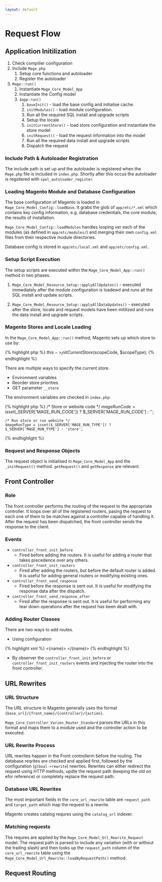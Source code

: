 ```yaml
---
layout: default
---
```


# Request Flow

## Application Initilization

1. Check compilier configuration
2. Include `Mage.php`
	1. Setup core functions and autoloader
	2. Register the autoloader
3. `Mage::run()`
	1. Instantiate `Mage_Core_Model_App`
	2. Instantiate the Config model
	3. `$app-run()`
		1. `baseInit()` - load the base config and initialise cache.
		2. `initModules()` - load module configuration.
		3. Run all the required SQL install and upgrade scripts
		4. Setup the locale
		5. `initCurrentStore()` - load store configuration and instantiate the store model
		6. `initRequest()` - load the request information into the model
		7. Run all the required data install and upgrade scripts
		8. Dispatch the request

### Include Path & Autoloader Registration

The include path is set up and the autoloader is registered when the `Mage.php` file is included in `index.php`.  Shortly after this occus the autoloader is regsitered with `spel_autoloader_register`.

### Loading Magento Module and Database Configuration

The base configuration of Magento is loaded in `Mage_Core_Model_Config::loadBase`. It grabs the glob of `app/etc/*.xml` which contains key config information, e.g. database credentials, the core module, the results of installation.

`Mage_Core_Model_Config::loadModules` handles looping ver each of the modules (as defined in `app/etc/modules/`) and merging their own `config.xml` files from their respective module directories.

Database config is stored in `app/etc/local.xml` and `app/etc/config.xml`.

### Setup Script Execution

The setup scripts are executed within the `Mage_Core_Model_App::run()` method in two phases.

1. `Mage_Core_Model_Resource_Setup::applyAllUpdates()` - executed immediately after the module configuration is loadewd and runs all the SQL install and update scripts.

2. `Mage_Core_Model_Resource_Setup::applyAllDataUpdates()` - executed after the store, locale and request models have been initilized and runs the data install and upgrade scripts.

### Magento Stores and Locale Loading

In the `Mage_Core_Model_App::run()` method, Magento sets up which store to use by:

{% highlight php %}
	$this->_initCurrentStore($scopeCode, $scopeType);
{% endhighlight %}

There are multiple ways to specify the current store.

- Environment variables
- Reorder store priorities
- GET parameter `__store`

The environment variables are checked in `index.php`:

{% highlight php %}
	/* Store or website code */
	$mageRunCode = isset($_SERVER['MAGE_RUN_CODE']) ? $_SERVER['MAGE_RUN_CODE'] : '';

	/* Run store or run website */
	$mageRunType = isset($_SERVER['MAGE_RUN_TYPE']) ? $_SERVER['MAGE_RUN_TYPE'] : 'store';
{% endhighlight %}

### Request and Response Objects

The request object is initialised in `Mage_Core_Model_App` and the `_initRequest()` method.  `getRequest()` and `getResponse` are relevant.


## Front Controller

### Role

The front controller performs the routing of the request to the appropriate controller.  It loops over all of the registered routers, pasing the request to each one of them to be matches against a controller capable of handling it.  After the request has been dispatched, the front controller sends the response to the client.

### Events

- `controller_front_init_before`
	- Fired before adding the routers.  It is useful for adding a router that takes precedence over any others.
- `controller_front_init_routers`
	- Fired after adding the routers, but before the default router is added.  It is useful for adding general routers or modifying existing ones.
- `controller_front_send_response`
	- Fired before the response is sent out.  It is useful for modifying the response data after the dispatch.
- `controller_front_send_response_after`
	- Fired after the response is sent out.  It is useful for performing any tear down operations after the request has been dealt with.

### Adding Router Classes

There are two ways to add routes. 

- Using configuration

{% highlight xml %}
<config>
    <default>
        <web>
            <routers>
                <{name}>
                    <area></area>
                    <class></class>
                </{name}>
            </routers>
        </web>
    </default>
</config>
{% endhighlight %}

- By observer the `controller_front_init_before` or `controller_front_init_routers` events and injecting the router into the front controller.

## URL Rewrites

### URL Structure

The URL structure in Magento generally uses the format `{base_url}/{front_name}/{controller}/{action}`.

`Mage_Core_Controller_Varien_Router_Standard` parses the URLs in this format and maps them to a module used and the controller action to be executed. 

### URL Rewrite Process

URL rewrites happen in the Front controllerm before the routing.  The database reqrites are checked and applied first, followed by the configuration (`glboal->rewrite`) rewrites. Rewrites can either redirect the request using HTTP methods, updte the request path (keeping the old on efor reference) or completely replace the request path.

### Database URL Rewrites

The most important fields in the `core_url_rewrite` table are `request_path` and `target_path` which map the request to a rewrite.

Magento creates catalog requres using the `catalog_url` indexer.

### Matching requests

The requres are applied by the `Mage_Core_Model_Url_Rewrite_Request` model. The request path is parsed to include any variation (with or without the trailing slash) and then looks up the `request_path` column of the `core_url_rewrite` table using the `Mage_Core_Model_Url_Rewrite::loadByRequestPath()` method.

## Request Routing



